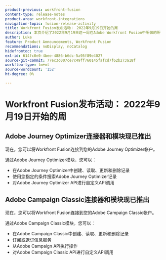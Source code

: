 ```yaml
---
product-previous: workfront-fusion
content-type: release-notes
product-area: workfront-integrations
navigation-topic: fusion-release-activity
title: Workfront Fusion发布活动： 2022年9月19日开始的周
description: 本页介绍了2022年9月19日这一周在Adobe Workfront Fusion中所做的所有增强。
author: Luke
feature: Product Announcements, Workfront Fusion
recommendations: noDisplay, noCatalog
hidefromtoc: true
exl-id: 614fc0e0-4bee-4886-b6dc-5a95f89e4027
source-git-commit: 77ec3c007ce7c49ff760145fafcd7f62b273a18f
workflow-type: tm+mt
source-wordcount: '152'
ht-degree: 0%

---
```


# Workfront Fusion发布活动： 2022年9月19日开始的周

## Adobe Journey Optimizer连接器和模块现已推出

现在，您可以将Workfront Fusion连接到您的Adobe Journey Optimizer帐户。

通过Adobe Journey Optimizer模块，您可以：
* 在Adobe Journey Optimizer中创建、读取、更新和删除记录
* 使用您指定的条件搜索Adobe Journey Optimizer记录
* 对Adobe Journey Optimizer API进行自定义API调用

## Adobe Campaign Classic连接器和模块现已推出

现在，您可以将Workfront Fusion连接到您的Adobe Campaign Classic帐户。

通过Adobe Campaign Classic模块，您可以：
* 在Adobe Campaign Classic中创建、读取、更新和删除记录
* 订阅或退订信息服务
* 从Adobe Campaign API执行操作
* 对Adobe Campaign Classic API进行自定义API调用
